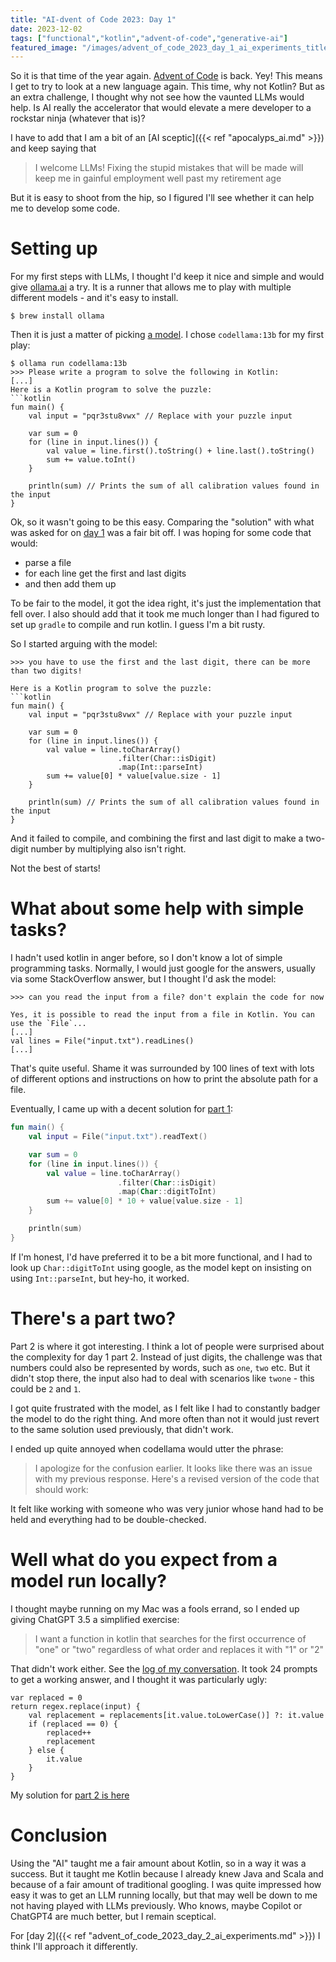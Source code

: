 ```yaml
---
title: "AI-dvent of Code 2023: Day 1"
date: 2023-12-02
tags: ["functional","kotlin","advent-of-code","generative-ai"]
featured_image: "/images/advent_of_code_2023_day_1_ai_experiments_title.png"
---
```


So it is that time of the year again. [Advent of Code](https://adventofcode.com/2023) is back. Yey! This means 
I get to try to look at a new language again. This time, why not Kotlin? But as an extra challenge, I thought 
why not see how the vaunted LLMs would help. Is AI really the accelerator that
would elevate a mere developer to a rockstar ninja (whatever that is)? 

I have to add that I am a bit of an [AI sceptic]({{< ref "apocalyps_ai.md" >}}) and keep saying that

> I welcome LLMs! Fixing the stupid mistakes that will be made will keep me in gainful employment well past my
> retirement age

But it is easy to shoot from the hip, so I figured I'll see whether it can help me to develop some code.

# Setting up

For my first steps with LLMs, I thought I'd keep it nice and simple and would give [ollama.ai](https://ollama.ai) a try.
It is a runner that allows me to play with multiple different models - and it's easy to install.

```
$ brew install ollama
```

Then it is just a matter of picking [a model](https://ollama.ai/library). I chose `codellama:13b` for my first play:

```
$ ollama run codellama:13b
>>> Please write a program to solve the following in Kotlin:
[...]
Here is a Kotlin program to solve the puzzle:
```kotlin
fun main() {
    val input = "pqr3stu8vwx" // Replace with your puzzle input
    
    var sum = 0
    for (line in input.lines()) {
        val value = line.first().toString() + line.last().toString()
        sum += value.toInt()
    }
    
    println(sum) // Prints the sum of all calibration values found in the input
}
```

Ok, so it wasn't going to be this easy. Comparing the "solution" with what was asked for on [day 1](https://adventofcode.com/2023/day/1)
was a fair bit off. I was hoping for some code that would:
- parse a file
- for each line get the first and last digits
- and then add them up

To be fair to the model, it got the idea right, it's just the implementation that fell over. I also should add that
it took me much longer than I had figured to set up `gradle` to compile and run kotlin. I guess I'm a bit rusty.

So I started arguing with the model:

```
>>> you have to use the first and the last digit, there can be more than two digits!

Here is a Kotlin program to solve the puzzle:
```kotlin
fun main() {
    val input = "pqr3stu8vwx" // Replace with your puzzle input
    
    var sum = 0
    for (line in input.lines()) {
        val value = line.toCharArray()
                        .filter(Char::isDigit)
                        .map(Int::parseInt)
        sum += value[0] * value[value.size - 1]
    }
    
    println(sum) // Prints the sum of all calibration values found in the input
}
```

And it failed to compile, and combining the first and last digit to make a two-digit number by multiplying also isn't
right.

Not the best of starts!

# What about some help with simple tasks?

I hadn't used kotlin in anger before, so I don't know a lot of simple programming tasks. Normally, I would just google
for the answers, usually via some StackOverflow answer, but I thought I'd ask the model:

```
>>> can you read the input from a file? don't explain the code for now

Yes, it is possible to read the input from a file in Kotlin. You can use the `File`... 
[...]
val lines = File("input.txt").readLines()
[...]
```

That's quite useful. Shame it was surrounded by 100 lines of text with lots of different options and instructions on
how to print the absolute path for a file.

Eventually, I came up with a decent solution for [part 1](https://github.com/beny23/advent-of-code/blob/main/2023/kotlin-ai/day1/src/main/kotlin/Part1.kt):

```kotlin
fun main() {
    val input = File("input.txt").readText()

    var sum = 0
    for (line in input.lines()) {
        val value = line.toCharArray()
                        .filter(Char::isDigit)
                        .map(Char::digitToInt)
        sum += value[0] * 10 + value[value.size - 1]
    }

    println(sum)
}
```

If I'm honest, I'd have preferred it to be a bit more functional, and I had to look up `Char::digitToInt` using google,
as the model kept on insisting on using `Int::parseInt`, but hey-ho, it worked.

# There's a part two?

Part 2 is where it got interesting. I think a lot of people were surprised about the complexity for day 1 part 2. 
Instead of just digits, the challenge was that numbers could also be represented by words, such as `one`, `two` etc. 
But it didn't stop there, the input also had to deal with scenarios like `twone` - this could be `2` and `1`.

I got quite frustrated with the model, as I felt like I had to constantly badger the model to do the right thing. And
more often than not it would just revert to the same solution used previously, that didn't work.

I ended up quite annoyed when codellama would utter the phrase:

> I apologize for the confusion earlier. It looks like there was an issue with my previous response.
> Here's a revised version of the code that should work:

It felt like working with someone who was very junior whose hand had to be held and everything had to be double-checked.

# Well what do you expect from a model run locally?

I thought maybe running on my Mac was a fools errand, so I ended up giving ChatGPT 3.5 a simplified exercise:

> I want a function in kotlin that searches for the first occurrence of "one" or "two" regardless of what order 
> and replaces it with "1" or "2"

That didn't work either. See the [log of my conversation](https://chat.openai.com/share/1cfa7a19-abb5-4155-86dc-39c76a60643f).
It took 24 prompts to get a working answer, and I thought it was particularly ugly:

```
var replaced = 0
return regex.replace(input) {
    val replacement = replacements[it.value.toLowerCase()] ?: it.value
    if (replaced == 0) {
        replaced++
        replacement
    } else {
        it.value
    }
}
```

My solution for [part 2 is here](https://github.com/beny23/advent-of-code/blob/main/2023/kotlin-ai/day1/src/main/kotlin/Part2.kt)

# Conclusion

Using the "AI" taught me a fair amount about Kotlin, so in a way it was a success. But it taught me Kotlin because I 
already knew Java and Scala and because of a fair amount of traditional googling. I was quite impressed how easy
it was to get an LLM running locally, but that may well be down to me not having played with LLMs previously. Who knows,
maybe Copilot or ChatGPT4 are much better, but I remain sceptical. 

For [day 2]({{< ref "advent_of_code_2023_day_2_ai_experiments.md" >}}) I think I'll approach it differently.
